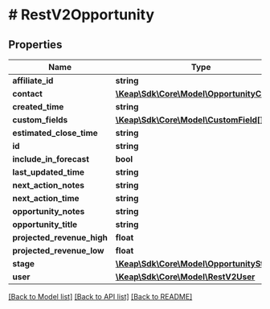 # # RestV2Opportunity

## Properties

Name | Type | Description | Notes
------------ | ------------- | ------------- | -------------
**affiliate_id** | **string** |  | [optional]
**contact** | [**\Keap\Sdk\Core\Model\OpportunityContact**](OpportunityContact.md) |  |
**created_time** | **string** |  | [optional]
**custom_fields** | [**\Keap\Sdk\Core\Model\CustomField[]**](CustomField.md) |  | [optional]
**estimated_close_time** | **string** |  | [optional]
**id** | **string** |  | [optional]
**include_in_forecast** | **bool** |  | [optional]
**last_updated_time** | **string** |  | [optional]
**next_action_notes** | **string** |  | [optional]
**next_action_time** | **string** |  | [optional]
**opportunity_notes** | **string** |  | [optional]
**opportunity_title** | **string** |  |
**projected_revenue_high** | **float** |  | [optional]
**projected_revenue_low** | **float** |  | [optional]
**stage** | [**\Keap\Sdk\Core\Model\OpportunityStage**](OpportunityStage.md) |  |
**user** | [**\Keap\Sdk\Core\Model\RestV2User**](RestV2User.md) |  | [optional]

[[Back to Model list]](../../README.md#models) [[Back to API list]](../../README.md#endpoints) [[Back to README]](../../README.md)
